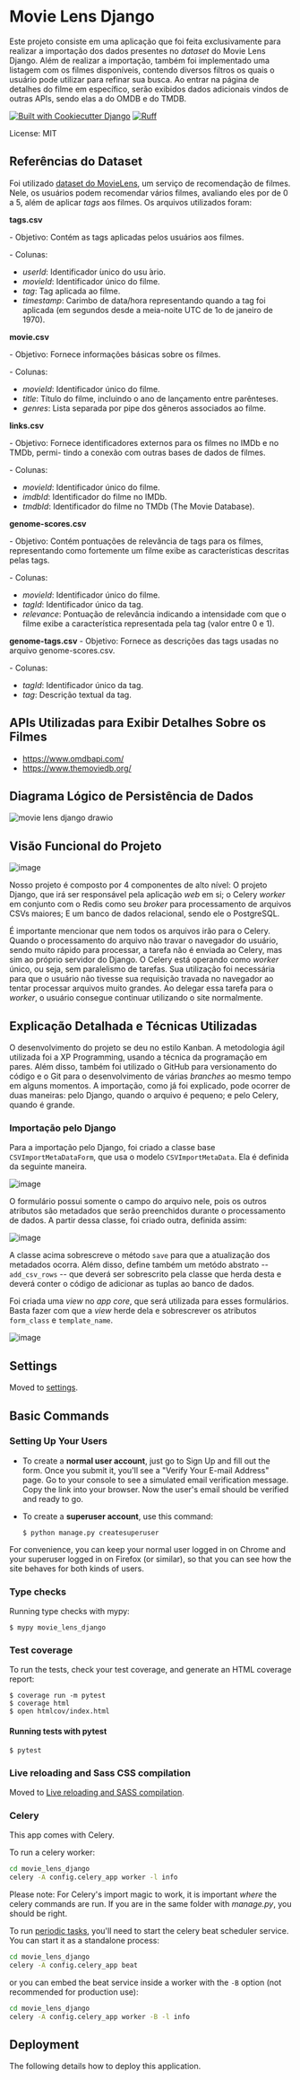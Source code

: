 # Movie Lens Django

Este projeto consiste em uma aplicação que foi feita exclusivamente para realizar a importação dos dados presentes no _dataset_ do Movie Lens Django. Além de realizar a importação, também foi implementado uma listagem com os filmes disponíveis, contendo diversos filtros os quais o usuário pode utilizar para refinar sua busca. Ao entrar na página de detalhes do filme em específico, serão exibidos dados adicionais vindos de outras APIs, sendo elas a do OMDB e do TMDB.

[![Built with Cookiecutter Django](https://img.shields.io/badge/built%20with-Cookiecutter%20Django-ff69b4.svg?logo=cookiecutter)](https://github.com/cookiecutter/cookiecutter-django/)
[![Ruff](https://img.shields.io/endpoint?url=https://raw.githubusercontent.com/astral-sh/ruff/main/assets/badge/v2.json)](https://github.com/astral-sh/ruff)

License: MIT

## Referências do Dataset
Foi utilizado [dataset do MovieLens](https://www.kaggle.com/datasets/grouplens/movielens-20m-dataset), um serviço de recomendação de filmes. Nele, os usuários podem recomendar vários filmes, avaliando eles
por de 0 a 5, além de aplicar _tags_ aos filmes. Os arquivos utilizados foram:

**tags.csv**

\- Objetivo: Contém as tags aplicadas pelos usuários aos filmes.

\- Colunas:

* _userId_: Identificador ́unico do usu ́ario.
* _movieId_: Identificador único do filme.
* _tag_: Tag aplicada ao filme.
* _timestamp_: Carimbo de data/hora representando quando a tag foi aplicada (em
segundos desde a meia-noite UTC de 1o de janeiro de 1970).

**movie.csv**

\- Objetivo: Fornece informações básicas sobre os filmes.

\- Colunas:

* _movieId_: Identificador único do filme.
* _title_: Título do filme, incluindo o ano de lançamento entre parênteses.
* _genres_: Lista separada por pipe dos gêneros associados ao filme.

**links.csv**

\- Objetivo: Fornece identificadores externos para os filmes no IMDb e no TMDb, permi-
tindo a conexão com outras bases de dados de filmes.

\- Colunas:

* _movieId_: Identificador único do filme.
* _imdbId_: Identificador do filme no IMDb.
* _tmdbId_: Identificador do filme no TMDb (The Movie Database).

**genome-scores.csv**

\- Objetivo: Contém pontuações de relevância de tags para os filmes, representando como
fortemente um filme exibe as características descritas pelas tags.

\- Colunas:

* _movieId_: Identificador único do filme.
* _tagId_: Identificador único da tag.
* _relevance_: Pontuação de relevância indicando a intensidade com que o filme exibe
a característica representada pela tag (valor entre 0 e 1).

**genome-tags.csv**
\- Objetivo: Fornece as descrições das tags usadas no arquivo genome-scores.csv.

\- Colunas:

* _tagId_: Identificador único da tag.
* _tag_: Descrição textual da tag.

## APIs Utilizadas para Exibir Detalhes Sobre os Filmes
- https://www.omdbapi.com/
- https://www.themoviedb.org/

## Diagrama Lógico de Persistência de Dados
![movie lens django drawio](https://github.com/user-attachments/assets/2541df87-1a5b-491e-b59d-0cae22d85c82)

## Visão Funcional do Projeto
![image](https://github.com/user-attachments/assets/11bfce25-e272-4cd3-9020-3f22d5597081)

Nosso projeto é composto por 4 componentes de alto nível: O projeto Django, que irá ser responsável pela aplicação _web_ em si; o Celery _worker_ em conjunto com o Redis como seu _broker_ para processamento de arquivos CSVs maiores; E um banco de dados relacional, sendo ele o PostgreSQL.

É importante mencionar que nem todos os arquivos irão para o Celery. Quando o processamento do arquivo não travar o navegador do usuário, sendo muito rápido para processar, a tarefa não é enviada ao Celery, mas sim ao próprio servidor do Django. O Celery está operando como _worker_ único, ou seja, sem paralelismo de tarefas. Sua utilização foi necessária para que o usuário não tivesse sua requisição travada no navegador ao tentar processar arquivos muito grandes. Ao delegar essa tarefa para o _worker_, o usuário consegue continuar utilizando o site normalmente. 

## Explicação Detalhada e Técnicas Utilizadas

O desenvolvimento do projeto se deu no estilo Kanban. A metodologia ágil utilizada foi a XP Programming, usando a técnica da programação em pares. Além disso, também foi utilizado o GitHub para versionamento do código e o Git para o desenvolvimento de várias _branches_ ao mesmo tempo em alguns momentos. A importação, como já foi explicado, pode ocorrer de duas maneiras: pelo Django, quando o arquivo é pequeno; e pelo Celery, quando é grande.

### Importação pelo Django

Para a importação pelo Django, foi criado a classe base `CSVImportMetaDataForm`, que usa o modelo `CSVImportMetaData`. Ela é definida da seguinte maneira.

![image](https://github.com/user-attachments/assets/7fe5f537-3804-4557-9290-9763b52d81c1)

O formulário possui somente o campo do arquivo nele, pois os outros atributos são metadados que serão preenchidos durante o processamento de dados. A partir dessa classe, foi criado outra, definida assim:

![image](https://github.com/user-attachments/assets/1fdae6a8-5b98-46fa-b5e2-88dc692e0305)

A classe acima sobrescreve o método `save` para que a atualização dos metadados ocorra. Além disso, define também um metódo abstrato -- `add_csv_rows` -- que deverá ser sobrescrito pela classe que herda desta e deverá conter o código de adicionar as tuplas ao banco de dados.

Foi criada uma _view_ no _app core_, que será utilizada para esses formulários. Basta fazer com que a _view_ herde dela e sobrescrever os atributos `form_class` e `template_name`.

![image](https://github.com/user-attachments/assets/8771ea24-db69-4214-add9-d12f646d59e9)


## Settings

Moved to [settings](http://cookiecutter-django.readthedocs.io/en/latest/settings.html).

## Basic Commands

### Setting Up Your Users

- To create a **normal user account**, just go to Sign Up and fill out the form. Once you submit it, you'll see a "Verify Your E-mail Address" page. Go to your console to see a simulated email verification message. Copy the link into your browser. Now the user's email should be verified and ready to go.

- To create a **superuser account**, use this command:

      $ python manage.py createsuperuser

For convenience, you can keep your normal user logged in on Chrome and your superuser logged in on Firefox (or similar), so that you can see how the site behaves for both kinds of users.

### Type checks

Running type checks with mypy:

    $ mypy movie_lens_django

### Test coverage

To run the tests, check your test coverage, and generate an HTML coverage report:

    $ coverage run -m pytest
    $ coverage html
    $ open htmlcov/index.html

#### Running tests with pytest

    $ pytest

### Live reloading and Sass CSS compilation

Moved to [Live reloading and SASS compilation](https://cookiecutter-django.readthedocs.io/en/latest/developing-locally.html#sass-compilation-live-reloading).

### Celery

This app comes with Celery.

To run a celery worker:

```bash
cd movie_lens_django
celery -A config.celery_app worker -l info
```

Please note: For Celery's import magic to work, it is important _where_ the celery commands are run. If you are in the same folder with _manage.py_, you should be right.

To run [periodic tasks](https://docs.celeryq.dev/en/stable/userguide/periodic-tasks.html), you'll need to start the celery beat scheduler service. You can start it as a standalone process:

```bash
cd movie_lens_django
celery -A config.celery_app beat
```

or you can embed the beat service inside a worker with the `-B` option (not recommended for production use):

```bash
cd movie_lens_django
celery -A config.celery_app worker -B -l info
```

## Deployment

The following details how to deploy this application.
